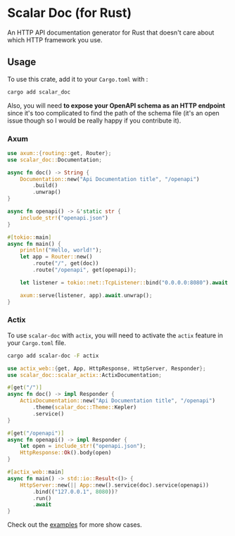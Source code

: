 # Scalar Doc (for Rust)

An HTTP API documentation generator for Rust that doesn't care about which HTTP framework you use.

## Usage

To use this crate, add it to your `Cargo.toml` with :
```bash
cargo add scalar_doc
```

Also, you will need **to expose your OpenAPI schema as an HTTP endpoint** since it's too complicated to find the path of the schema file (it's an open issue though so I would be really happy if you contribute it).

### Axum

```rust
use axum::{routing::get, Router};
use scalar_doc::Documentation;

async fn doc() -> String {
    Documentation::new("Api Documentation title", "/openapi")
        .build()
        .unwrap()
}

async fn openapi() -> &'static str {
    include_str!("openapi.json")
}

#[tokio::main]
async fn main() {
    println!("Hello, world!");
    let app = Router::new()
        .route("/", get(doc))
        .route("/openapi", get(openapi));

    let listener = tokio::net::TcpListener::bind("0.0.0.0:8080").await.unwrap();

    axum::serve(listener, app).await.unwrap();
}
```

### Actix

To use `scalar-doc` with `actix`, you will need to activate the `actix` feature in your `Cargo.toml` file.

```bash
cargo add scalar-doc -F actix
```

```rust
use actix_web::{get, App, HttpResponse, HttpServer, Responder};
use scalar_doc::scalar_actix::ActixDocumentation;

#[get("/")]
async fn doc() -> impl Responder {
    ActixDocumentation::new("Api Documentation title", "/openapi")
        .theme(scalar_doc::Theme::Kepler)
        .service()
}

#[get("/openapi")]
async fn openapi() -> impl Responder {
    let open = include_str!("openapi.json");
    HttpResponse::Ok().body(open)
}

#[actix_web::main]
async fn main() -> std::io::Result<()> {
    HttpServer::new(|| App::new().service(doc).service(openapi))
        .bind(("127.0.0.1", 8080))?
        .run()
        .await
}
```


Check out the [examples](./examples) for more show cases.
